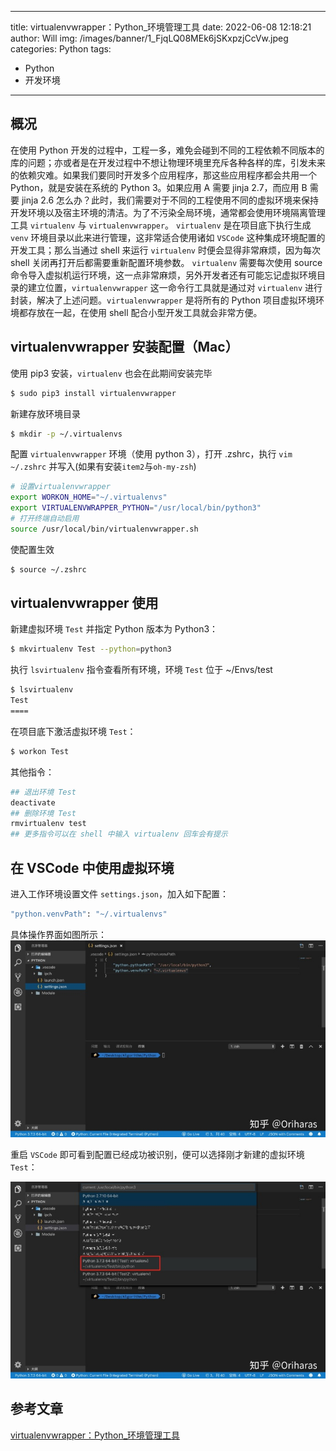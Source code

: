 
---
title: virtualenvwrapper：Python_环境管理工具
date: 2022-06-08 12:18:21
author: Will
img: /images/banner/1_FjqLQ08MEk6jSKxpzjCcVw.jpeg
categories: Python
tags:
  - Python
  - 开发环境
---
        
## 概况

在使用 Python 开发的过程中，工程一多，难免会碰到不同的工程依赖不同版本的库的问题；亦或者是在开发过程中不想让物理环境里充斥各种各样的库，引发未来的依赖灾难。如果我们要同时开发多个应用程序，那这些应用程序都会共用一个 Python，就是安装在系统的 Python 3。如果应用 A 需要  jinja 2.7，而应用 B 需要 jinja 2.6 怎么办？此时，我们需要对于不同的工程使用不同的虚拟环境来保持开发环境以及宿主环境的清洁。为了不污染全局环境，通常都会使用环境隔离管理工具 `virtualenv` 与 `virtualenvwrapper`。
`virtualenv` 是在项目底下执行生成 `venv` 环境目录以此来进行管理，这非常适合使用诸如 `VSCode` 这种集成环境配置的开发工具；那么当通过 shell 来运行 `virtualenv` 时便会显得非常麻烦，因为每次 shell 关闭再打开后都需要重新配置环境参数。
`virtualenv` 需要每次使用 source 命令导入虚拟机运行环境，这一点非常麻烦，另外开发者还有可能忘记虚拟环境目录的建立位置，`virtualenvwrapper` 这一命令行工具就是通过对 `virtualenv` 进行封装，解决了上述问题。`virtualenvwrapper` 是将所有的 Python 项目虚拟环境环境都存放在一起，在使用 shell 配合小型开发工具就会非常方便。
## virtualenvwrapper 安装配置（Mac）


使用 pip3 安装，`virtualenv` 也会在此期间安装完毕

```bash
$ sudo pip3 install virtualenvwrapper
```


新建存放环境目录

```bash
$ mkdir -p ~/.virtualenvs
```


配置 `virtualenvwrapper` 环境（使用 python 3），打开 .zshrc，执行 `vim ~/.zshrc` 并写入(如果有安装`item2`与`oh-my-zsh`)

```bash
# 设置virtualenvwrapper    
export WORKON_HOME="~/.virtualenvs"    
export VIRTUALENVWRAPPER_PYTHON="/usr/local/bin/python3"    
# 打开终端自动启用    
source /usr/local/bin/virtualenvwrapper.sh
```


使配置生效

```bash
$ source ~/.zshrc
```

## virtualenvwrapper 使用


新建虚拟环境 `Test` 并指定 Python 版本为 Python3：

```bash
$ mkvirtualenv Test --python=python3
```

执行 `lsvirtualenv` 指令查看所有环境，环境 `Test` 位于 ~/Envs/test
```bash
$ lsvirtualenv    
Test    
==== 
```


在项目底下激活虚拟环境 `Test`：

```bash
$ workon Test
```


其他指令：

```bash
## 退出环境 Test    
deactivate    
## 删除环境 Test    
rmvirtualenv test    
## 更多指令可以在 shell 中输入 virtualenv 回车会有提示
```

## 在 VSCode 中使用虚拟环境


进入工作环境设置文件 `settings.json`，加入如下配置： 

```bash
"python.venvPath": "~/.virtualenvs"
```

具体操作界面如图所示：
![](/images/virtualenvwrapper：Python_环境管理工具/1654943943.082001.jpg)


重启 `VSCode` 即可看到配置已经成功被识别，便可以选择刚才新建的虚拟环境 `Test`：

![](/images/virtualenvwrapper：Python_环境管理工具/1654943943.202436.jpg)

## 参考文章
[virtualenvwrapper：Python_环境管理工具](https://zhuanlan.zhihu.com/p/70389886)